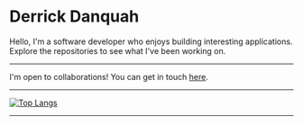 # Derrick Danquah

Hello, I'm a software developer who enjoys building interesting applications. Explore the repositories to see what I've been working on.

---

I'm open to collaborations! You can get in touch [here](mailto:officialkdanquah@gmail.com).

---
[![Top Langs](https://github-readme-stats.vercel.app/api/top-langs/?username=notbum&layout=compact&theme=transparent)](https://github.com/anuraghazra/github-readme-stats)

---

